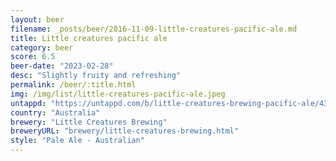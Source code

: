 ```yaml
---
layout: beer
filename: _posts/beer/2016-11-09-little-creatures-pacific-ale.md
title: Little creatures pacific ale
category: beer
score: 6.5
beer-date: "2023-02-28"
desc: "Slightly fruity and refreshing"
permalink: /beer/:title.html
img: /img/list/little-creatures-pacific-ale.jpeg
untappd: "https://untappd.com/b/little-creatures-brewing-pacific-ale/4327020"
country: "Australia"
brewery: "Little Creatures Brewing"
breweryURL: "brewery/little-creatures-brewing.html"
style: "Pale Ale - Australian"
---
```

